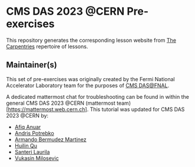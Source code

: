 # CMS DAS 2023 @CERN Pre-exercises

This repository generates the corresponding lesson website from [The Carpentries](https://carpentries.org/) repertoire of lessons.

## Maintainer(s)

This set of pre-exercises was originally created by the Fermi National Accelerator Laboratory team for the purposes of [CMS DAS@FNAL](https://github.com/FNALLPC/cms-das-pre-exercises).

A dedicated mattermost chat for troubleshooting can be found in within the general CMS DAS 2023 @CERN (mattermost team)[https://mattermost.web.cern.ch].
This tutorial was updated for CMS DAS 2023 @CERN by:

* [Afiq Anuar](mailto:)
* [Andris Potrebko](mailto:)
* [Armando Bermudez Martinez](mailto:)
* [Huilin Qu](mailto:)
* [Santeri Laurila](mailto:)
* [Vukasin Milosevic](mailto:vukasin.milosevic@cern.ch)
